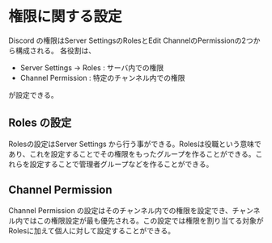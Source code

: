 # 権限に関する設定 #

Discord の権限はServer SettingsのRolesとEdit ChannelのPermissionの2つから構成される。
各役割は、  

* Server Settings -> Roles : サーバ内での権限  
* Channel Permission : 特定のチャンネル内での権限  

が設定できる。
## Roles の設定 ##
Rolesの設定はServer Settings から行う事ができる。Rolesは役職という意味であり、これを設定することでその権限をもったグループを作ることができる。これらを設定することで管理者グループなどを作ることができる。

## Channel Permission ##
Channel Permission の設定はそのチャンネル内での権限を設定でき、チャンネル内ではこの権限設定が最も優先される。この設定では権限を割り当てる対象がRolesに加えて個人に対して設定することができる。
